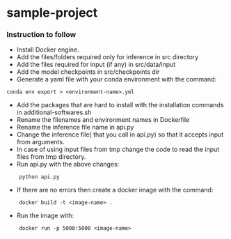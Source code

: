 # sample-project
### Instruction to follow

* Install Docker engine.
*   Add the files/folders required only for inference in src directory
* Add the files required for input (if any) in src/data/input 
* Add the model checkpoints in src/checkpoints dir
* Generate a yaml file with your conda environment with the command:
```
conda env export > <environment-name>.yml
```
* Add the packages that are hard to install with the installation commands in additional-softwares.sh
* Rename the filenames and environment names in Dockerfile
* Rename the inference file name in api.py
* Change the inference file( that you call in api.py) so that it accepts input from arguments.
* In case of using input files from tmp change the code to read the input files from tmp directory.
* Run api.py with the above changes:
```
    python api.py
```
* If there are no errors then create a docker image with the command:
```
    docker build -t <image-name> .
```
* Run the image with:
```
    docker run -p 5000:5000 <image-name> 
```
